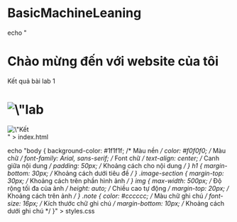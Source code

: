 # BasicMachineLeaning

echo "<!DOCTYPE html>
<html lang=\"en\">
<head>
    <meta charset=\"UTF-8\">
    <meta http-equiv=\"X-UA-Compatible\" content=\"IE=edge\">
    <meta name=\"viewport\" content=\"width=device-width, initial-scale=1.0\">
    <title>Chào mừng đến với website của tôi</title>
    <link rel=\"stylesheet\" href=\"styles.css\"> <!-- Liên kết đến file CSS -->
</head>
<body>
    <h1>Chào mừng đến với website của tôi</h1>
    <p class=\"note\">Kết quả bài lab 1</p>
    <div class=\"image-section\">
        <!-- Chèn link ảnh vào đây -->
        <h1><img src=\"c:/Users/nhoxt/Pictures/Camera Roll/Screenshot 2024-10-04 051031.png\" alt=\"lab 1\"></h1>
        <img src=\"c:/Users/nhoxt/Pictures/Camera Roll/Screenshot 2024-10-04 050035.png\" alt=\"Kết quả bài lab 1\">
    </div>
</body>
</html>" > index.html

echo "body {
    background-color: #1f1f1f;  /* Màu nền */
    color: #f0f0f0;             /* Màu chữ */
    font-family: Arial, sans-serif; /* Font chữ */
    text-align: center;         /* Canh giữa nội dung */
    padding: 50px;              /* Khoảng cách cho nội dung */
}
h1 {
    margin-bottom: 30px;        /* Khoảng cách dưới tiêu đề */
}
.image-section {
    margin-top: 30px;           /* Khoảng cách trên phần hình ảnh */
}
img {
    max-width: 500px;           /* Độ rộng tối đa của ảnh */
    height: auto;               /* Chiều cao tự động */
    margin-top: 20px;           /* Khoảng cách trên ảnh */
}
.note {
    color: #cccccc;             /* Màu chữ ghi chú */
    font-size: 16px;            /* Kích thước chữ ghi chú */
    margin-bottom: 10px;        /* Khoảng cách dưới ghi chú */
}" > styles.css
